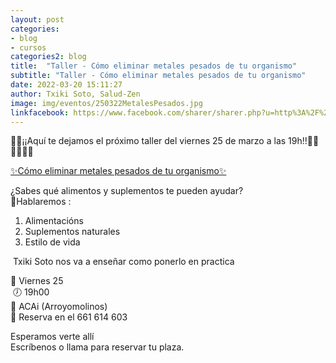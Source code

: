 ```yaml
---
layout: post
categories:
- blog
- cursos
categories2: blog
title:  "Taller - Cómo eliminar metales pesados de tu organismo"
subtitle: "Taller - Cómo eliminar metales pesados de tu organismo"
date: 2022-03-20 15:11:27
author: Txiki Soto, Salud-Zen
image: img/eventos/250322MetalesPesados.jpg
linkfacebook: https://www.facebook.com/sharer/sharer.php?u=http%3A%2F%2Fwww.salud-zen.com%2Fblog%2Fcursos%2F2022%2F03%2F02%2Ftaller-desayunos-saludables.html&amp;src=sdkpreparse
---
```


✍🏻¡¡Aquí te dejamos el próximo taller del viernes 25 de marzo a las 19h!!👏🏻👏🏻👏🏻    

[✨Cómo eliminar metales pesados de tu  organismo✨][curso]    

¿Sabes qué alimentos y suplementos te pueden ayudar?  
💫Hablaremos :  
1. Alimentacións  
2. Suplementos naturales   
3. Estilo de vida  

 Txiki Soto nos va a enseñar como ponerlo en practica  

📆	Viernes 25  
 🕖	19h00   
📍	ACAi (Arroyomolinos)  
🎫	Reserva en el 661 614 603  

Esperamos verte allí  
Escríbenos o llama para reservar tu plaza.  


[curso]:{{site.url}}{{site.baseurl}}/evento/2022/03/25/taller-metales-pesados.html
